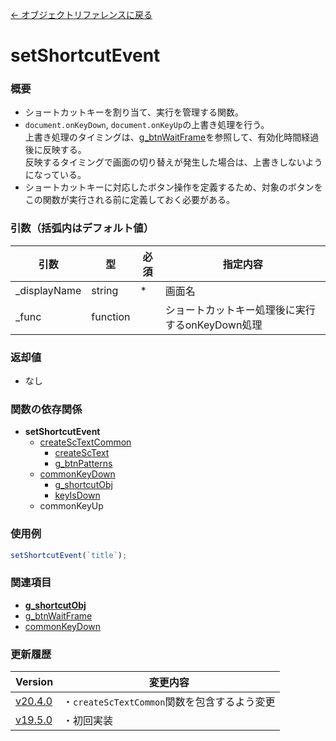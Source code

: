 [← オブジェクトリファレンスに戻る](ObjectReferenceIndex.html)  

# setShortcutEvent
### 概要
- ショートカットキーを割り当て、実行を管理する関数。
- `document.onKeyDown`, `document.onKeyUp`の上書き処理を行う。  
上書き処理のタイミングは、[g_btnWaitFrame](obj-v0020-g_btnWaitFrame.html)を参照して、有効化時間経過後に反映する。  
反映するタイミングで画面の切り替えが発生した場合は、上書きしないようになっている。
- ショートカットキーに対応したボタン操作を定義するため、対象のボタンをこの関数が実行される前に定義しておく必要がある。

### 引数（括弧内はデフォルト値）

|引数|型|必須|指定内容|
|----|----|----|----|
|_displayName|string|*|画面名|
|_func|function||ショートカットキー処理後に実行するonKeyDown処理|

### 返却値
- なし

### 関数の依存関係
- **setShortcutEvent**
  - [createScTextCommon](fnc-c0034-createScTextCommon.html)
    - [createScText](fnc-c0008-createScText.html)
    - [g_btnPatterns](obj-v0021-g_btnPatterns.html)
  - [commonKeyDown](fnc-c0007-commonKeyDown.html)
    - [g_shortcutObj](obj-v0017-g_shortcutObj.html)
    - [keyIsDown](fnc-c0023-keyIsDown.html)
  - commonKeyUp

### 使用例
```javascript
setShortcutEvent(`title`);
```

### 関連項目
- [**g_shortcutObj**](obj-v0017-g_shortcutObj.html)
- [g_btnWaitFrame](obj-v0020-g_btnWaitFrame.html)
- [commonKeyDown](fnc-c0007-commonKeyDown.html)

### 更新履歴

|Version|変更内容|
|----|----|
|[v20.4.0](https://github.com/cwtickle/danoniplus/releases/tag/v20.4.0)|・`createScTextCommon`関数を包含するよう変更|
|[v19.5.0](https://github.com/cwtickle/danoniplus/releases/tag/v19.5.0)|・初回実装|